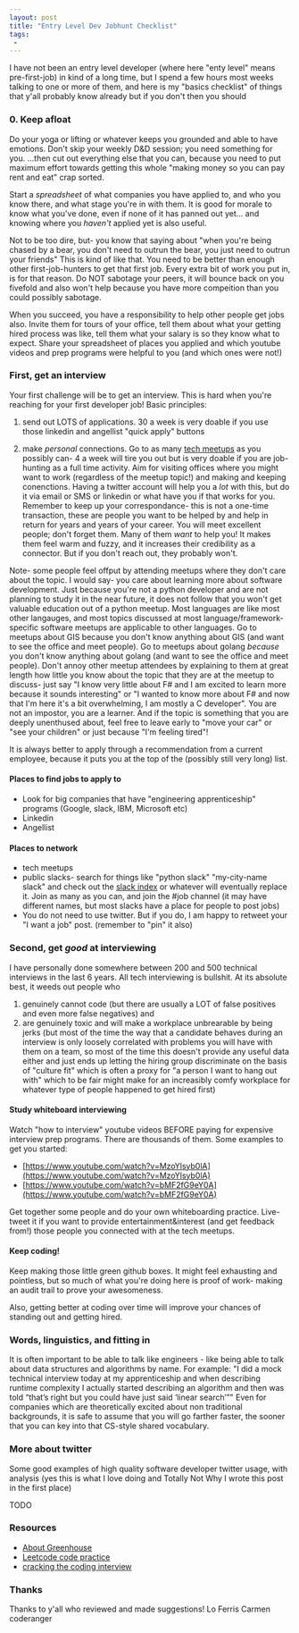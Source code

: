```yaml
---
layout: post
title: "Entry Level Dev Jobhunt Checklist"
tags:
 -
---
```


I have not been an entry level developer (where here "enty level" means pre-first-job) in kind of a long time, but I spend a few hours most weeks talking to one or more of them, and here is my "basics checklist" of things that y'all probably know already but if you don't then you should

### 0. Keep afloat

Do your yoga or lifting or whatever keeps you grounded and able to have emotions. Don't skip your weekly D&D session; you need something for you. ...then cut out everything else that you can, because you need to put maximum effort towards getting this whole "making money so you can pay rent and eat" crap sorted. 

Start a *spreadsheet* of what companies you have applied to, and who you know there, and what stage you're in with them. It is good for morale to know what you've done, even if none of it has panned out yet... and knowing where you *haven't* applied yet is also useful. 

Not to be too dire, but- you know that saying about "when you're being chased by a bear, you don't need to outrun the bear, you just need to outrun your friends" This is kind of like that. You need to be better than enough other first-job-hunters to get that first job. Every extra bit of work you put in, is for that reason. Do NOT sabotage your peers, it will bounce back on you fivefold and also won't help because you have more compeition than you could possibly sabotage.  

When you succeed, you have a responsibility to help other people get jobs also. Invite them for tours of your office, tell them about what your getting hired process was like, tell them what your salary is so they know what to expect. Share your spreadsheet of places you applied and which youtube videos and prep programs were helpful to you (and which ones were not!)


### First, get an interview 

Your first challenge will be to get an interview. This is hard when you're reaching for your first developer job! Basic principles:

1. send out LOTS of applications. 30 a week is very doable if you use those linkedin and angellist "quick apply" buttons

2. make *personal* connections. Go to as many [tech meetups](https://meetup.com) as you possibly can- 4 a week will tire you out but is very doable if you are job-hunting as a full time activity. Aim for visiting offices where you might want to work (regardless of the meetup topic!) and making and keeping conenctions. Having a twitter account will help you a *lot* with this, but do it via email or SMS or linkedin or what have you if that works for you. Remember to keep up your correspondance- this is not a one-time transaction, these are people you want to be helped by and help in return for years and years of your career. You will meet excellent people; don't forget them. Many of them *want* to help you! It makes them feel warm and fuzzy, and it increases their credibility as a connector. But if you don't reach out, they probably won't. 

Note- some people feel offput by attending meetups where they don't care about the topic. I would say- you care about learning more about software development. Just because you're not a python developer and are not planning to study it in the near future, it does not follow that you won't get valuable education out of a python meetup. Most languages are like most other langauges, and most topics discussed at most language/framework-specific software meetups are applicable to other languages. Go to meetups about GIS because you don't know anything about GIS (and want to see the office and meet people). Go to meetups about golang *because* you don't know anything about golang (and want to see the office and meet people). Don't annoy other meetup attendees by explaining to them at great length how little you know about the topic that they are at the meetup to discuss- just say "I know very little about F# and I am excited to learn more because it sounds interesting" or "I wanted to know more about F# and now that I'm here it's a bit overwhelming, I am mostly a C developer". You are not an impostor, you are a learner. And if the topic is something that you are deeply unenthused about, feel free to leave early to "move your car" or "see your children" or just because "I'm feeling tired"!  

It is always better to apply through a recommendation from a current employee, because it puts you at the top of the (possibly still very long) list. 

#### Places to find jobs to apply to

- Look for big companies that have "engineering apprenticeship" programs (Google, slack, IBM, Microsoft etc)
- Linkedin
- Angellist

#### Places to network

- tech meetups
- public slacks- search for things like "python slack" "my-city-name slack" and check out the [slack index](https://slofile.com/) or whatever will eventually replace it. Join as many as you can, and join the #job channel (it may have different names, but most slacks have a place for people to post jobs)
- You do not need to use twitter. But if you do, I am happy to retweet your "I want a job" post. (remember to "pin" it also)


### Second, get *good* at interviewing

I have personally done somewhere between 200 and 500 technical interviews in the last 6 years. All tech interviewing is bullshit. At its absolute best, it weeds out people who 

1. genuinely cannot code (but there are usually a LOT of false positives and even more false negatives) and
2. are genuinely toxic and will make a workplace unbrearable by being jerks (but most of the time the way that a candidate behaves during an interview is only loosely correlated with problems you will have with them on a team, so most of the time this doesn't provide any useful data either and just ends up letting the hiring group discriminate on the basis of "culture fit" which is often a proxy for "a person I want to hang out with" which to be fair might make for an increasibly comfy workplace for whatever type of people happened to get hired first)

#### Study whiteboard interviewing
Watch "how to interview" youtube videos BEFORE paying for expensive interview prep programs. There are thousands of them. Some examples to get you started: 

- [https://www.youtube.com/watch?v=MzoYlsyb0lA](https://www.youtube.com/watch?v=MzoYlsyb0lA)
- [https://www.youtube.com/watch?v=bMF2fG9eY0A](https://www.youtube.com/watch?v=bMF2fG9eY0A)

Get together some people and do your own whiteboarding practice. Live-tweet it if you want to provide entertainment&interest (and get feedback from!) those people you connected with at the tech meetups. 

#### Keep coding!
Keep making those little green github boxes. It might feel exhausting and pointless, but so much of what you're doing here is proof of work- making an audit trail to prove your awesomeness. 

Also, getting better at coding over time will improve your chances of standing out and getting hired. 

### Words, linguistics, and fitting in

It is often important to be able to talk like engineers - like being able to talk about data structures and algorithms by name. For example: "I did a mock technical interview today at my apprenticeship and when describing runtime complexity I actually started describing an algorithm and then was told “that’s right but you could have just said ‘linear search’”" Even for companies which are theoretically excited about non traditional backgrounds, it is safe to assume that you will go farther faster, the sooner that you can key into that CS-style shared vocabulary.


### More about twitter

Some good examples of high quality software developer twitter usage, with analysis (yes this is what I love doing and Totally Not Why I wrote this post in the first place)

TODO


### Resources

- [About Greenhouse](https://www.jobscan.co/blog/greenhouse-ats-what-job-seekers-need-to-know/)
- [Leetcode code practice](https://leetcode.com/)
- [cracking the coding interview](https://www.amazon.com/Cracking-Coding-Interview-Programming-Questions/dp/0984782850)


### Thanks

Thanks to y'all who reviewed and made suggestions!
Lo Ferris
Carmen
coderanger
